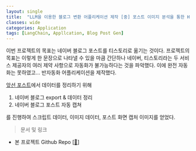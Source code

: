 ```yaml
---
layout: single
title:  "LLM을 이용한 블로그 변환 어플리케이션 제작 [중] 포스트 이미지 분석을 통한 HTML 형식의 블로그 포스트 생성 모델"
classes: wide
categories: Application
tags: [LangChain, Appllcation, Blog Post Gen]
---
```


이번 프로젝트의 목표는 네이버 블로그 포스트를 티스토리로 옮기는 것이다. 프로젝트의 목표는 이렇게 한 문장으로 나타낼 수 있을 마큼 간단하나 네이버, 티스토리라는 두 서비스 제공자의 여러 제약 사항으로 자동화가 불가능하다는 것을 파악했다. 이에 완전 자동화는 못하였고... 반자동화 어플리케이션을 제작했다.



[앞선 포스트](https://lymanstudio.github.io/application/blog_gen_1/)에서 데이터를 정리하기 위해 

1. 네이버 블로그 export & 데이터 정리
2. 네이버 블로그 포스트 자동 캡쳐

를 진행하여 스크립트 데이터, 이미지 데이터, 포스트 화면 캡처 이미지를 얻었다.



> 문서 및 링크

- 본 프로젝트 Github Repo [[🔗](https://github.com/lymanstudio/proj_blog_post_gen)]
